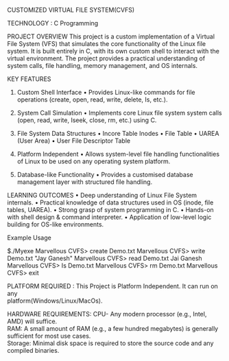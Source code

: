 CUSTOMIZED VIRTUAL FILE SYSTEM(CVFS)

TECHNOLOGY : C Programming

PROJECT OVERVIEW
This project is a custom implementation of a Virtual File System (VFS) that simulates the core functionality of the Linux file system. It is built entirely in C, with its own custom shell to interact with the virtual environment. The project provides a practical understanding of system calls, file handling, memory management, and OS internals.

KEY FEATURES

1. Custom Shell Interface
   • Provides Linux-like commands for file operations (create, open, read, write, delete, Is, etc.).

2. System Call Simulation
   • Implements core Linux file system system calls (open, read, write, Iseek, close, rm, etc.) using C.

3. File System Data Structures
   • Incore Table Inodes
   • File Table
   • UAREA (User Area)
   • User File Descriptor Table

4. Platform Independent
   • Allows system-level file handling functionalities of Linux to be used on any operating system platform.

5. Database-like Functionality
   • Provides a customised database management layer with structured file handling.

LEARNING OUTCOMES
• Deep understanding of Linux File System internals.
• Practical knowledge of data structures used in OS (inode, file tables, UAREA).
• Strong grasp of system programming in C.
• Hands-on with shell design & command interpreter.
• Application of low-level logic building for OS-like environments.

Example Usage

$./Myexe
Marvellous CVFS> create Demo.txt
Marvellous CVFS> write Demo.txt "Jay Ganesh"
Marvellous CVFS> read Demo.txt
Jai Ganesh
Marvellous CVFS> Is
Demo.txt
Marvellous CVFS> rm Demo.txt
Marvellous CVFS> exit

PLATFORM REQUIRED : This Project is Platform Independent. It can run on any  
 platform(Windows/Linux/MacOs).

HARDWARE REQUIREMENTS: CPU- Any modern processor (e.g., Intel, AMD) will
suffice.  
 RAM: A small amount of RAM (e.g., a few hundred megabytes) is generally
sufficient for most use cases.  
Storage: Minimal disk space is required to store the source code and any
compiled binaries.
